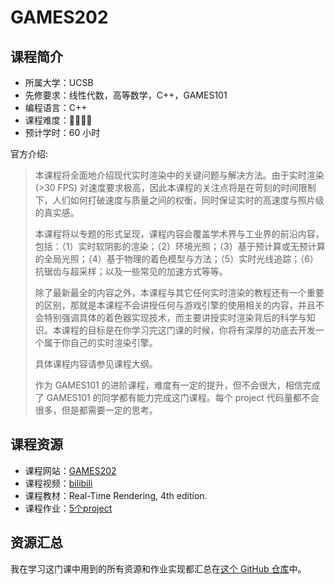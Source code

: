 # GAMES202

## 课程简介

- 所属大学：UCSB
- 先修要求：线性代数，高等数学，C++，GAMES101
- 编程语言：C++
- 课程难度：🌟🌟🌟🌟
- 预计学时：60 小时

官方介绍:

> 本课程将全面地介绍现代实时渲染中的关键问题与解决方法。由于实时渲染 (>30 FPS) 对速度要求极高，因此本课程的关注点将是在苛刻的时间限制下，人们如何打破速度与质量之间的权衡，同时保证实时的高速度与照片级的真实感。
>
> 本课程将以专题的形式呈现，课程内容会覆盖学术界与工业界的前沿内容，包括：（1）实时软阴影的渲染；（2）环境光照；（3）基于预计算或无预计算的全局光照；（4）基于物理的着色模型与方法；（5）实时光线追踪；（6）抗锯齿与超采样；以及一些常见的加速方式等等。
>
> 除了最新最全的内容之外，本课程与其它任何实时渲染的教程还有一个重要的区别，那就是本课程不会讲授任何与游戏引擎的使用相关的内容，并且不会特别强调具体的着色器实现技术，而主要讲授实时渲染背后的科学与知识。本课程的目标是在你学习完这门课的时候，你将有深厚的功底去开发一个属于你自己的实时渲染引擎。
>
> 具体课程内容请参见课程大纲。
>
> 作为 GAMES101 的进阶课程，难度有一定的提升，但不会很大，相信完成了 GAMES101 的同学都有能力完成这门课程。每个 project 代码量都不会很多，但是都需要一定的思考。

## 课程资源

- 课程网站：[GAMES202](https://sites.cs.ucsb.edu/~lingqi/teaching/games202.html)
- 课程视频：[bilibili](https://www.bilibili.com/video/BV1YK4y1T7yY)
- 课程教材：Real-Time Rendering, 4th edition.
- 课程作业：[5个project](http://games-cn.org/forums/topic/games202zuoyehuizong/)

## 资源汇总

我在学习这门课中用到的所有资源和作业实现都汇总在[这个 GitHub 仓库](https://github.com/liudeyuan2021/UCSB-GAMES202-Spring-2021)中。

